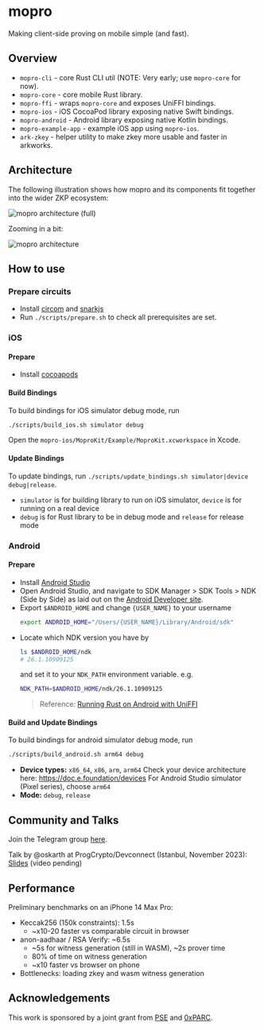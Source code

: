 # mopro

Making client-side proving on mobile simple (and fast).

## Overview

- `mopro-cli` - core Rust CLI util (NOTE: Very early; use `mopro-core` for now).
- `mopro-core` - core mobile Rust library.
- `mopro-ffi` - wraps `mopro-core` and exposes UniFFI bindings.
- `mopro-ios` - iOS CocoaPod library exposing native Swift bindings.
- `mopro-android` - Android library exposing native Kotlin bindings.
- `mopro-example-app` - example iOS app using `mopro-ios`.
- `ark-zkey` - helper utility to make zkey more usable and faster in arkworks.

## Architecture

The following illustration shows how mopro and its components fit together into the wider ZKP ecosystem:

![mopro architecture (full)](images/mopro_architecture2_full.png)

Zooming in a bit:

![mopro architecture](images/mopro_architecture2.png)

## How to use

### Prepare circuits

-   Install [circom](https://docs.circom.io/) and [snarkjs](https://github.com/iden3/snarkjs)
-   Run `./scripts/prepare.sh` to check all prerequisites are set.

### iOS

#### Prepare

-   Install [cocoapods](https://cocoapods.org/)

#### Build Bindings

To build bindings for iOS simulator debug mode, run

```sh
./scripts/build_ios.sh simulator debug
```

Open the `mopro-ios/MoproKit/Example/MoproKit.xcworkspace` in Xcode.

#### Update Bindings

To update bindings, run `./scripts/update_bindings.sh simulator|device debug|release`.

-   `simulator` is for building library to run on iOS simulator, `device` is for running on a real device
-   `debug` is for Rust library to be in debug mode and `release` for release mode

### Android

#### Prepare

-   Install [Android Studio](https://developer.android.com/studio)
-   Open Android Studio, and navigate to SDK Manager > SDK Tools > NDK (Side by Side) as laid out on the [Android Developer site](https://developer.android.com/studio/projects/install-ndk#default-version).
-   Export `$ANDROID_HOME` and change `{USER_NAME}` to your username
    ```sh
    export ANDROID_HOME="/Users/{USER_NAME}/Library/Android/sdk"
    ```
-   Locate which NDK version you have by
    ```sh
    ls $ANDROID_HOME/ndk
    # 26.1.10909125
    ```
    and set it to your `NDK_PATH` environment variable. e.g.
    ```sh
    NDK_PATH=$ANDROID_HOME/ndk/26.1.10909125
    ```
    > Reference: [Running Rust on Android with UniFFI](https://sal.dev/android/intro-rust-android-uniffi/)

#### Build and Update Bindings

To build bindings for android simulator debug mode, run

```sh
./scripts/build_android.sh arm64 debug
```

- **Device types:** `x86_64`, `x86`, `arm`, `arm64`
  Check your device architecture here: https://doc.e.foundation/devices
  For Android Studio simulator (Pixel series), choose `arm64`
- **Mode:** `debug`, `release`

## Community and Talks

Join the Telegram group [here](https://t.me/zkmopro).

Talk by @oskarth at ProgCrypto/Devconnect (Istanbul, November 2023): [Slides](https://docs.google.com/presentation/d/1afIEgm8oYRvteWxUd04CcMOxChAiHaD55d5AKd0RkvY/edit#slide=id.g284ac8f47d5_2_24) (video pending)

## Performance

Preliminary benchmarks on an iPhone 14 Max Pro:

- Keccak256 (150k constraints): 1.5s
    - ~x10-20 faster vs comparable circuit in browser
- anon-aadhaar / RSA Verify: ~6.5s
    - ~5s for witness generation (still in WASM), ~2s prover time
    - 80% of time on witness generation
    - ~x10 faster vs browser on phone
- Bottlenecks: loading zkey and wasm witness generation

## Acknowledgements

This work is sponsored by a joint grant from [PSE](https://pse.dev/) and [0xPARC](https://0xparc.org/).
